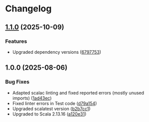 # Changelog

## [1.1.0](https://github.com/dnpm-dip/catalog-service/compare/v1.0.0...v1.1.0) (2025-10-09)


### Features

* Upgraded dependency versions ([6797753](https://github.com/dnpm-dip/catalog-service/commit/6797753c71549e9bd4cf657ba210d381f73361b6))

## 1.0.0 (2025-08-06)


### Bug Fixes

* Adapted scalac linting and fixed reported errors (mostly unused imports) ([1ad43ec](https://github.com/dnpm-dip/catalog-service/commit/1ad43ec2bf507d61f5ab3d6caebee698bb7937c2))
* Fixed linter errors in Test code ([d79a154](https://github.com/dnpm-dip/catalog-service/commit/d79a15451fce111dd3222cd4ba9ef8c4db7c1ad0))
* Upgraded scalatest version ([b2b7cc1](https://github.com/dnpm-dip/catalog-service/commit/b2b7cc1cd5d0914124496d7c87cce4f0592d9652))
* Upgraded to Scala 2.13.16 ([a120e31](https://github.com/dnpm-dip/catalog-service/commit/a120e316c689b077031811bc6fbde1f3bb1d88c0))
